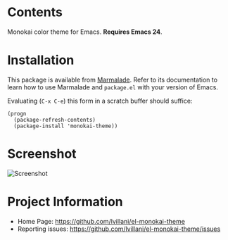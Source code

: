 Contents
========

Monokai color theme for Emacs. **Requires Emacs 24**.




Installation
============

This package is available from [Marmalade](http://marmalade-repo.org/). Refer
to its documentation to learn how to use Marmalade and `package.el` with your
version of Emacs.

Evaluating (`C-x C-e`) this form in a scratch buffer should suffice:

    (progn
      (package-refresh-contents)
      (package-install 'monokai-theme))




Screenshot
==========

![Screenshot](https://raw.github.com/lvillani/el-monokai-theme/master/screenshot/intel_panel.png)




Project Information
===================

 * Home Page: https://github.com/lvillani/el-monokai-theme
 * Reporting issues: https://github.com/lvillani/el-monokai-theme/issues

